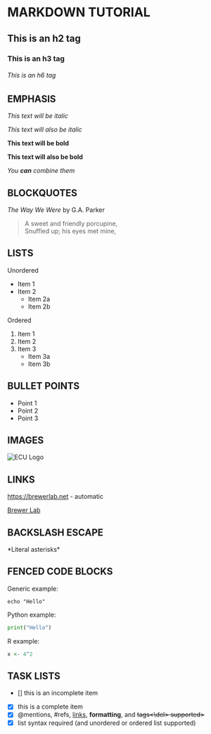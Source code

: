 # MARKDOWN TUTORIAL

## This is an h2 tag

### This is an h3 tag

###### This is an h6 tag

## EMPHASIS

*This text will be italic*

_This text will also be italic_

**This text will be bold**

__This text will also be bold__

_You **can** combine them_

## BLOCKQUOTES

_The Way We Were_ by G.A. Parker

> A sweet and friendly porcupine, \
> Snuffled up; his eyes met mine,

## LISTS

Unordered
* Item 1
* Item 2
	* Item 2a
	* Item 2b

Ordered
1. Item 1
2. Item 2
3. Item 3
	* Item 3a
	* Item 3b

## BULLET POINTS

- Point 1
- Point 2
- Point 3

## IMAGES

![ECU Logo](https://en.wikipedia.org/wiki/East_Carolina_Pirates)

## LINKS

https://brewerlab.net - automatic

[Brewer Lab](https://brewerlab.net)


## BACKSLASH ESCAPE

\*Literal asterisks\*

## FENCED CODE BLOCKS

Generic example:

```
echo "Hello"
```

Python example:

```python
print("Hello")
```

R example:
```r
x <- 4^2
```
## TASK LISTS

- [] this is an incomplete item
- [x] this is a complete item
- [x] @mentions, #refs, [links](), **formatting**, and <del>tags<\del> supported>
- [x] list syntax required (and unordered or ordered list supported)
